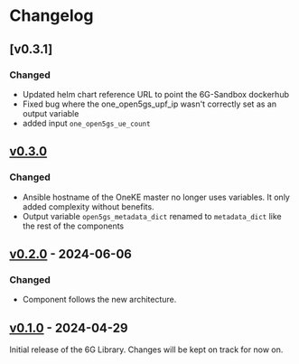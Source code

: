 # Changelog

## [v0.3.1]
### Changed
- Updated helm chart reference URL to point the 6G-Sandbox dockerhub
- Fixed bug where the one_open5gs_upf_ip wasn't correctly set as an output variable
- added input `one_open5gs_ue_count` 

## [v0.3.0]
### Changed
- Ansible hostname of the OneKE master no longer uses variables. It only added complexity without benefits.
- Output variable `open5gs_metadata_dict` renamed to `metadata_dict` like the rest of the components

## [v0.2.0] - 2024-06-06
### Changed
- Component follows the new architecture.

## [v0.1.0] - 2024-04-29
Initial release of the 6G Library. Changes will be kept on track for now on.


<!-- Change latest version value at every release -->
[unreleased]: https://github.com/6G-SANDBOX/6G-Library/compare/v0.3.0...unreleased
[v0.3.0]: https://github.com/6G-SANDBOX/6G-Library/compare/v0.2.1...v0.3.0
[v0.2.0]: https://github.com/6G-SANDBOX/6G-Library/compare/v0.1.0...v0.2.0
[v0.1.0]: https://github.com/6G-SANDBOX/6G-Library/releases/tag/v0.1.0



<!-- FIELDS PER VERSION -->
<!--
### Added

- New features

### Changed

- Changes in existing functionality

### Deprecated

- Soon-to-be removed features

### Removed

- Removed features

### Fixed

- Bug fixes

### Security

- Vulnerability warnings
-->